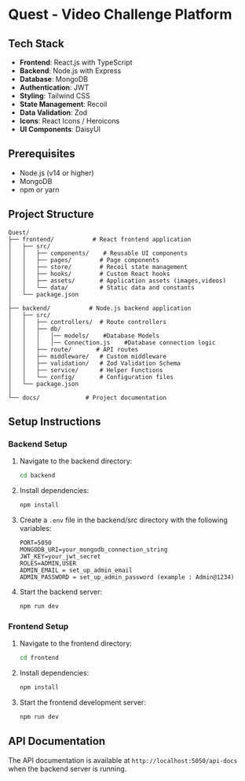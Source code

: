 # Quest - Video Challenge Platform

## Tech Stack
- **Frontend**: React.js with TypeScript
- **Backend**: Node.js with Express
- **Database**: MongoDB
- **Authentication**: JWT
- **Styling**: Tailwind CSS
- **State Management**: Recoil
- **Data Validation**: Zod
- **Icons**: React Icons / Heroicons
- **UI Components**: DaisyUI

## Prerequisites
- Node.js (v14 or higher)
- MongoDB
- npm or yarn

## Project Structure
```
Quest/
├── frontend/           # React frontend application
│   ├── src/
│   │   ├── components/    # Reusable UI components
│   │   ├── pages/        # Page components
│   │   ├── store/        # Recoil state management
│   │   ├── hooks/        # Custom React hooks
│   │   ├── assets/       # Application assets (images,videos) 
│   │   └── data/         # Static data and constants
│   └── package.json
│
├── backend/           # Node.js backend application
│   ├── src/
│   │   ├── controllers/  # Route controllers
│   │   ├── db/    
│   │   │   │── models/    #Database Models    
│   │   │   │── Connection.js    #Database connection logic   
│   │   ├── route/       # API routes
│   │   ├── middleware/   # Custom middleware
│   │   ├── validation/   # Zod Validation Schema
│   │   ├── service/      # Helper Functions
│   │   └── config/       # Configuration files
│   └── package.json
│
└── docs/             # Project documentation
```

## Setup Instructions

### Backend Setup
1. Navigate to the backend directory:
   ```bash
   cd backend
   ```

2. Install dependencies:
   ```bash
   npm install
   ```

3. Create a `.env` file in the backend/src directory with the following variables:
   ```
   PORT=5050
   MONGODB_URI=your_mongodb_connection_string
   JWT_KEY=your_jwt_secret
   ROLES=ADMIN,USER
   ADMIN_EMAIL = set_up_admin_email
   ADMIN_PASSWORD = set_up_admin_password (example : Admin@1234)
   ```

4. Start the backend server:
   ```bash
   npm run dev
   ```

### Frontend Setup
1. Navigate to the frontend directory:
   ```bash
   cd frontend
   ```

2. Install dependencies:
   ```bash
   npm install
   ```

4. Start the frontend development server:
   ```bash
   npm run dev
   ```

## API Documentation
The API documentation is available at `http://localhost:5050/api-docs` when the backend server is running. 